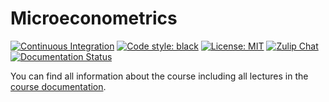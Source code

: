 # Microeconometrics

<p align="left">
<a href="https://microeconometrics.readthedocs.io/"><img alt="Continuous Integration" src="https://github.com/HumanCapitalAnalysis/microeconometrics/workflows/Continuous%20Integration/badge.svg"></a>
<a href="https://github.com/psf/black"><img alt="Code style: black" src="https://img.shields.io/badge/code%20style-black-000000.svg"></a>
<a href="https://github.com/HumanCapitalAnalysis/microeconometrics/blob/master/LICENSE"><img alt="License: MIT" src="https://img.shields.io/badge/License-MIT-yellow.svg"></a>
<a href="https://bonn-econ-teaching.zulipchat.com"><img alt="Zulip Chat" src="https://img.shields.io/badge/zulip-join_chat-brightgreen.svg"></a>
<a href='https://microeconometrics.readthedocs.io'><img alt='Documentation Status' src='https://readthedocs.org/projects/microeconometrics/badge/?version=latest' />
</a>
</p>

You can find all information about the course including all lectures in the [course documentation](https://microeconometrics.readthedocs.io/).
